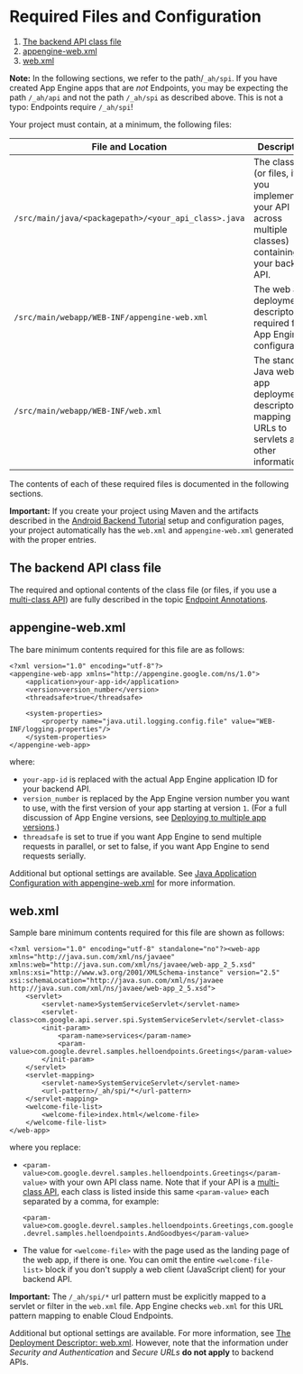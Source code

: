 # Required Files and Configuration

  

1.  [The backend API class file](#the_backend_api_class_file)
2.  [appengine-web.xml](#appengine-webxml)
3.  [web.xml](#webxml)

**Note:** In the following sections, we refer to the path/`_ah/spi`. If you have created App Engine apps that are *not* Endpoints, you may be expecting the path `/_ah/api` and not the path `/_ah/spi` as described above. This is not a typo: Endpoints require `/_ah/spi`!

Your project must contain, at a minimum, the following files:

<table>
<thead>
<tr class="header">
<th>File and Location</th>
<th>Description</th>
</tr>
</thead>
<tbody>
<tr class="odd">
<td><code>/src/main/java/&lt;packagepath&gt;/&lt;your_api_class&gt;.java</code></td>
<td>The class file (or files, if you implement your API across multiple classes) containing your backend API.</td>
</tr>
<tr class="even">
<td><code>/src/main/webapp/WEB-INF/appengine-web.xml</code></td>
<td>The web app deployment descriptor required for App Engine configuration.</td>
</tr>
<tr class="odd">
<td><code>/src/main/webapp/WEB-INF/web.xml</code></td>
<td>The standard Java web app deployment descriptor mapping URLs to servlets and other information.</td>
</tr>
</tbody>
</table>

The contents of each of these required files is documented in the following sections.

**Important:** If you create your project using Maven and the artifacts described in the [Android Backend Tutorial](https://web.archive.org/web/20160424230315/https://cloud.google.com/appengine/docs/java/endpoints/getstarted/backend/) setup and configuration pages, your project automatically has the `web.xml` and `appengine-web.xml` generated with the proper entries.

## The backend API class file

The required and optional contents of the class file (or files, if you use a [multi-class API](https://web.archive.org/web/20160424230315/https://cloud.google.com/appengine/docs/java/endpoints/multiclass)) are fully described in the topic [Endpoint Annotations](https://web.archive.org/web/20160424230315/https://cloud.google.com/appengine/docs/java/endpoints/annotations).

## appengine-web.xml

The bare minimum contents required for this file are as follows:

```
<?xml version="1.0" encoding="utf-8"?>
<appengine-web-app xmlns="http://appengine.google.com/ns/1.0">
    <application>your-app-id</application>
    <version>version_number</version>
    <threadsafe>true</threadsafe>

    <system-properties>
        <property name="java.util.logging.config.file" value="WEB-INF/logging.properties"/>
    </system-properties>
</appengine-web-app>
```

where:

-   `your-app-id` is replaced with the actual App Engine application ID for your backend API.
-   `version_number` is replaced by the App Engine version number you want to use, with the first version of your app starting at version `1`. (For a full discussion of App Engine versions, see [Deploying to multiple app versions](https://web.archive.org/web/20160424230315/https://cloud.google.com/appengine/docs/java/endpoints/test_deploy#deploying_to_multiple_app_versions).)
-   `threadsafe` is set to true if you want App Engine to send multiple requests in parallel, or set to false, if you want App Engine to send requests serially.

Additional but optional settings are available. See [Java Application Configuration with appengine-web.xml](https://web.archive.org/web/20160424230315/https://cloud.google.com/appengine/docs/java/config/appconfig#Java_appengine_web_xml_About_appengine_web_xml) for more information.

## web.xml

Sample bare minimum contents required for this file are shown as follows:

```
<?xml version="1.0" encoding="utf-8" standalone="no"?><web-app xmlns="http://java.sun.com/xml/ns/javaee" xmlns:web="http://java.sun.com/xml/ns/javaee/web-app_2_5.xsd" xmlns:xsi="http://www.w3.org/2001/XMLSchema-instance" version="2.5" xsi:schemaLocation="http://java.sun.com/xml/ns/javaee http://java.sun.com/xml/ns/javaee/web-app_2_5.xsd">
    <servlet>
        <servlet-name>SystemServiceServlet</servlet-name>
        <servlet-class>com.google.api.server.spi.SystemServiceServlet</servlet-class>
        <init-param>
            <param-name>services</param-name>
            <param-value>com.google.devrel.samples.helloendpoints.Greetings</param-value>
        </init-param>
    </servlet>
    <servlet-mapping>
        <servlet-name>SystemServiceServlet</servlet-name>
        <url-pattern>/_ah/spi/*</url-pattern>
    </servlet-mapping>
    <welcome-file-list>
        <welcome-file>index.html</welcome-file>
    </welcome-file-list>
</web-app>
```

where you replace:

-   `<param-value>com.google.devrel.samples.helloendpoints.Greetings</param-value>` with your own API class name. Note that if your API is a [multi-class API](https://web.archive.org/web/20160424230315/https://cloud.google.com/appengine/docs/java/endpoints/multiclass), each class is listed inside this same `<param-value>` each separated by a comma, for example:

    `<param-value>com.google.devrel.samples.helloendpoints.Greetings,com.google.devrel.samples.helloendpoints.AndGoodbyes</param-value>`

-   The value for `<welcome-file>` with the page used as the landing page of the web app, if there is one. You can omit the entire `<welcome-file-list>` block if you don't supply a web client (JavaScript client) for your backend API.

**Important:** The `/_ah/spi/*` url pattern must be explicitly mapped to a servlet or filter in the `web.xml` file. App Engine checks `web.xml` for this URL pattern mapping to enable Cloud Endpoints.

Additional but optional settings are available. For more information, see [The Deployment Descriptor: web.xml](https://web.archive.org/web/20160424230315/https://cloud.google.com/appengine/docs/java/config/webxml). However, note that the information under *Security and Authentication* and *Secure URLs* **do not apply** to backend APIs.
